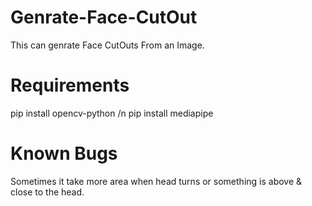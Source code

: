 # Genrate-Face-CutOut

This can genrate Face CutOuts From an Image.

# Requirements
 pip install opencv-python /n
 pip install mediapipe

# Known Bugs
Sometimes it take more area when head turns or something is above & close to the head. 
